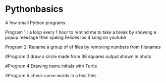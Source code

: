 # Pythonbasics
A few small Python programs

Program 1 :
a loop every 1 hour to remind me to take a break by showing a popup message then opeing Felices los 4 song on youtube

Program 2:
Rename a group of of files by removing numbers from filenames

#Program 3
draw a circle made from 36 squares output shown in photo

#Program 4
Drawing name initials with Turtle

#Program 5 
check curse words in a text files
